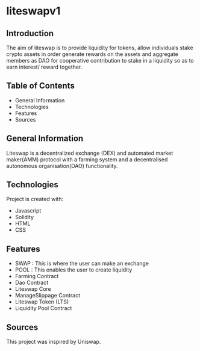 # liteswapv1
## Introduction
The aim of liteswap is to provide liquidity for tokens, allow individuals stake crypto assets in order generate rewards on the assets and aggregate members as DAO for cooperative contribution to stake in a liquidity so as to earn interest/ reward together.
## Table of Contents
* General Information
* Technologies
* Features
* Sources

## General Information
Liteswap is a decentralized exchange (DEX) and automated market maker(AMM) protocol with a farming system and a decentralised autonomous organisation(DAO) functionality.

## Technologies
Project is created with:
* Javascript
* Solidity
* HTML
* CSS

## Features
* SWAP : This is where the user can make an exchange
* POOL : This enables the user to create liquidity
* Farming Contract
* Dao Contract
* Liteswap Core
* ManageSlippage Contract
* Liteswap Token (LTS)
* Liquidity Pool Contract

## Sources
This project was inspired by Uniswap.
